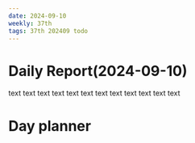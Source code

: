 ```yaml
---
date: 2024-09-10
weekly: 37th
tags: 37th 202409 todo
---
```

# Daily Report(2024-09-10)
text text text text text text text text text text text text
# Day planner
